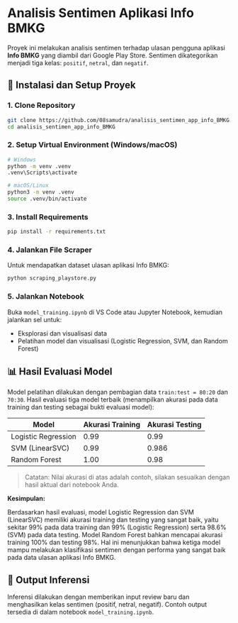 # Analisis Sentimen Aplikasi Info BMKG

Proyek ini melakukan analisis sentimen terhadap ulasan pengguna aplikasi **Info BMKG** yang diambil dari Google Play Store. Sentimen dikategorikan menjadi tiga kelas: `positif`, `netral`, dan `negatif`.

## 🚀 Instalasi dan Setup Proyek


### 1. Clone Repository

```bash
git clone https://github.com/08samudra/analisis_sentimen_app_info_BMKG.git
cd analisis_sentimen_app_info_BMKG
```

### 2. Setup Virtual Environment (Windows/macOS)

```bash
# Windows
python -m venv .venv
.venv\Scripts\activate

# macOS/Linux
python3 -m venv .venv
source .venv/bin/activate
```

### 3. Install Requirements

```bash
pip install -r requirements.txt
```

### 4. Jalankan File Scraper

Untuk mendapatkan dataset ulasan aplikasi Info BMKG:

```bash
python scraping_playstore.py
```

### 5. Jalankan Notebook

Buka `model_training.ipynb` di VS Code atau Jupyter Notebook, kemudian jalankan sel untuk:

* Eksplorasi dan visualisasi data
* Pelatihan model dan visualisasi (Logistic Regression, SVM, dan Random Forest)

## 📊 Hasil Evaluasi Model

Model pelatihan dilakukan dengan pembagian data `train:test = 80:20` dan `70:30`. Hasil evaluasi tiga model terbaik (menampilkan akurasi pada data training dan testing sebagai bukti evaluasi model):

| Model               | Akurasi Training | Akurasi Testing |
| ------------------- | --------------- | --------------- |
| Logistic Regression | 0.99            | 0.99            |
| SVM (LinearSVC)     | 0.99            | 0.986           |
| Random Forest       | 1.00            | 0.98            |

> Catatan: Nilai akurasi di atas adalah contoh, silakan sesuaikan dengan hasil aktual dari notebook Anda.

**Kesimpulan:**

Berdasarkan hasil evaluasi, model Logistic Regression dan SVM (LinearSVC) memiliki akurasi training dan testing yang sangat baik, yaitu sekitar 99% pada data training dan 99% (Logistic Regression) serta 98.6% (SVM) pada data testing. Model Random Forest bahkan mencapai akurasi training 100% dan testing 98%. Hal ini menunjukkan bahwa ketiga model mampu melakukan klasifikasi sentimen dengan performa yang sangat baik pada data ulasan aplikasi Info BMKG.

## 📌 Output Inferensi

Inferensi dilakukan dengan memberikan input review baru dan menghasilkan kelas sentimen (positif, netral, negatif). Contoh output tersedia di dalam notebook `model_training.ipynb`.